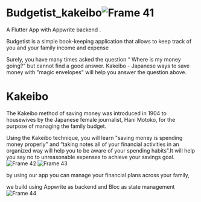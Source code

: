 # Budgetist_kakeibo![Frame 41](https://user-images.githubusercontent.com/63588969/123927312-59d91a00-d9aa-11eb-9cb7-2fe65d01ea06.png)


A Flutter App with Appwrite backend .
 
Budgetist is a simple book-keeping application that allows to keep track of you and your family income and expense

Surely, you have many times asked the question “ Where is my money going?" but cannot find a good answer. Kakeibo - Japanese ways to save money with "magic envelopes" will help you answer the question above.
# Kakeibo
The Kakeibo method of saving money was introduced in 1904 to housewives by the Japanese female journalist, Hani Motoko, for the purpose of managing the family budget.

Using the Kakeibo technique, you will learn "saving money is spending money properly" and “taking notes all of your financial activities in an organized way will help you to be aware of your spending habits”.It will help you say no to unreasonable expenses to achieve your savings goal.
![Frame 42](https://user-images.githubusercontent.com/63588969/123930934-cf92b500-d9ad-11eb-861b-06be633a3472.png)
![Frame 43](https://user-images.githubusercontent.com/63588969/123930945-d15c7880-d9ad-11eb-9c96-ab5e4a57d0bb.png)

by using our app you can manage your financial plans across your family,

we build using Appwrite as backend and Bloc as state management
![Frame 44](https://user-images.githubusercontent.com/63588969/123932279-eb4a8b00-d9ae-11eb-9e0b-26ccc4d309f4.png)
